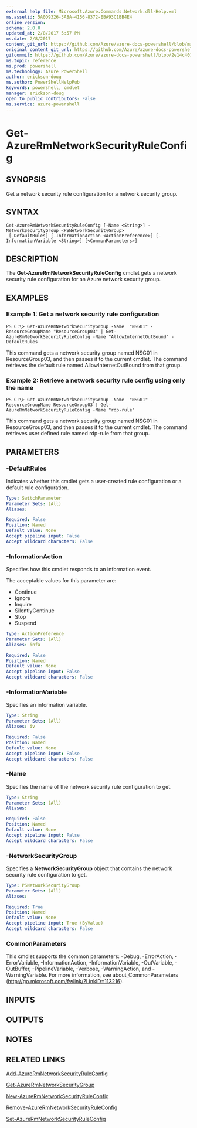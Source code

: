 ```yaml
---
external help file: Microsoft.Azure.Commands.Network.dll-Help.xml
ms.assetid: 5A0D9326-3A8A-4156-8372-EBA93C1BB4E4
online version: 
schema: 2.0.0
updated_at: 2/8/2017 5:57 PM
ms.date: 2/8/2017
content_git_url: https://github.com/Azure/azure-docs-powershell/blob/master/azureps-cmdlets-docs/ResourceManager/AzureRM.Network/v3.3.0/Get-AzureRmNetworkSecurityRuleConfig.md
original_content_git_url: https://github.com/Azure/azure-docs-powershell/blob/master/azureps-cmdlets-docs/ResourceManager/AzureRM.Network/v3.3.0/Get-AzureRmNetworkSecurityRuleConfig.md
gitcommit: https://github.com/Azure/azure-docs-powershell/blob/2e14c401885f4d09875d76bbfaed9ed2f4a506a8/azureps-cmdlets-docs/ResourceManager/AzureRM.Network/v3.3.0/Get-AzureRmNetworkSecurityRuleConfig.md
ms.topic: reference
ms.prod: powershell
ms.technology: Azure PowerShell
author: erickson-doug
ms.author: PowerShellHelpPub
keywords: powershell, cmdlet
manager: erickson-doug
open_to_public_contributors: False
ms.service: azure-powershell
---
```


# Get-AzureRmNetworkSecurityRuleConfig

## SYNOPSIS
Get a network security rule configuration for a network security group.

## SYNTAX

```
Get-AzureRmNetworkSecurityRuleConfig [-Name <String>] -NetworkSecurityGroup <PSNetworkSecurityGroup>
 [-DefaultRules] [-InformationAction <ActionPreference>] [-InformationVariable <String>] [<CommonParameters>]
```

## DESCRIPTION
The **Get-AzureRmNetworkSecurityRuleConfig** cmdlet gets a network security rule configuration for an Azure network security group.

## EXAMPLES

### Example 1: Get a network security rule configuration

```
PS C:\> Get-AzureRmNetworkSecurityGroup -Name  "NSG01" -ResourceGroupName "ResourceGroup03" | Get-AzureRmNetworkSecurityRuleConfig -Name "AllowInternetOutBound" -DefaultRules
```

This command gets a network security group named NSG01 in ResourceGroup03, and then passes it to the current cmdlet. 
The command retrieves the default rule named AllowInternetOutBound from that group.


### Example 2: Retrieve a network security rule config using only the name

```
PS C:\> Get-AzureRmNetworkSecurityGroup -Name  "NSG01" -ResourceGroupName ResourceGroup03 | Get-AzureRmNetworkSecurityRuleConfig -Name "rdp-rule"
```

This command gets a network security group named NSG01 in ResourceGroup03, and then passes it to the current cmdlet. 
The command retrieves user defined rule named rdp-rule from that group.


## PARAMETERS

### -DefaultRules
Indicates whether this cmdlet gets a user-created rule configuration or a default rule configuration.

```yaml
Type: SwitchParameter
Parameter Sets: (All)
Aliases: 

Required: False
Position: Named
Default value: None
Accept pipeline input: False
Accept wildcard characters: False
```

### -InformationAction
Specifies how this cmdlet responds to an information event.

The acceptable values for this parameter are:

- Continue
- Ignore
- Inquire
- SilentlyContinue
- Stop
- Suspend

```yaml
Type: ActionPreference
Parameter Sets: (All)
Aliases: infa

Required: False
Position: Named
Default value: None
Accept pipeline input: False
Accept wildcard characters: False
```

### -InformationVariable
Specifies an information variable.

```yaml
Type: String
Parameter Sets: (All)
Aliases: iv

Required: False
Position: Named
Default value: None
Accept pipeline input: False
Accept wildcard characters: False
```

### -Name
Specifies the name of the network security rule configuration to get.

```yaml
Type: String
Parameter Sets: (All)
Aliases: 

Required: False
Position: Named
Default value: None
Accept pipeline input: False
Accept wildcard characters: False
```

### -NetworkSecurityGroup
Specifies a **NetworkSecurityGroup** object that contains the network security rule configuration to get.

```yaml
Type: PSNetworkSecurityGroup
Parameter Sets: (All)
Aliases: 

Required: True
Position: Named
Default value: None
Accept pipeline input: True (ByValue)
Accept wildcard characters: False
```

### CommonParameters
This cmdlet supports the common parameters: -Debug, -ErrorAction, -ErrorVariable, -InformationAction, -InformationVariable, -OutVariable, -OutBuffer, -PipelineVariable, -Verbose, -WarningAction, and -WarningVariable. For more information, see about_CommonParameters (http://go.microsoft.com/fwlink/?LinkID=113216).

## INPUTS

## OUTPUTS

## NOTES

## RELATED LINKS

[Add-AzureRmNetworkSecurityRuleConfig](xref:ResourceManager/AzureRM.Network/v3.3.0/Add-AzureRmNetworkSecurityRuleConfig.md)

[Get-AzureRmNetworkSecurityGroup](xref:ResourceManager/AzureRM.Network/v3.3.0/Get-AzureRmNetworkSecurityGroup.md)

[New-AzureRmNetworkSecurityRuleConfig](xref:ResourceManager/AzureRM.Network/v3.3.0/New-AzureRmNetworkSecurityRuleConfig.md)

[Remove-AzureRmNetworkSecurityRuleConfig](xref:ResourceManager/AzureRM.Network/v3.3.0/Remove-AzureRmNetworkSecurityRuleConfig.md)

[Set-AzureRmNetworkSecurityRuleConfig](xref:ResourceManager/AzureRM.Network/v3.3.0/Set-AzureRmNetworkSecurityRuleConfig.md)
